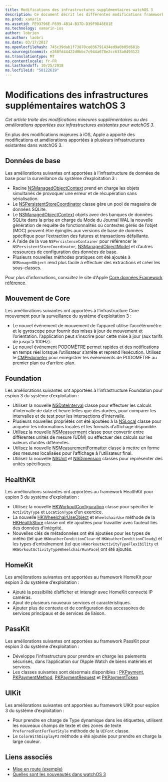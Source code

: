 ```yaml
---
title: Modifications des infrastructures supplémentaires watchOS 3
description: Ce document décrit les différentes modifications framework introduites avec watchOS 3 et comment les utiliser dans Xamarin. Données de base, Core Motion, Foundation, HealthKit, HomeKit, PassKit et UIKit sont présentés.
ms.prod: xamarin
ms.assetid: FE93796E-F699-4B14-B37D-D39F9D48E81E
ms.technology: xamarin-ios
author: lobrien
ms.author: laobri
ms.date: 03/17/2017
ms.openlocfilehash: 745c39dab1f73870ce036791434ed9a0b05d681b
ms.sourcegitcommit: e268fd44422d0bbc7c944a678e2cc633a0493122
ms.translationtype: MT
ms.contentlocale: fr-FR
ms.lasthandoff: 10/25/2018
ms.locfileid: "50122619"
---
```

# <a name="additional-watchos-3-frameworks-changes"></a>Modifications des infrastructures supplémentaires watchOS 3

_Cet article traite des modifications mineures supplémentaires ou des améliorations apportées aux infrastructures existantes pour watchOS 3._

En plus des modifications majeures à iOS, Apple a apporté des modifications et améliorations apportées à plusieurs infrastructures existantes dans watchOS 3.


## <a name="core-data"></a>Données de base

Les améliorations suivantes ont apportées à l’infrastructure de données de base pour la surveillance du système d’exploitation 3 :

- Racine [NSManagedObjectContext](https://developer.apple.com/reference/coredata/nsmanagedobjectcontext) prend en charge les objets simultanés de provoquer une erreur et de récupération sans sérialisation.
- Le [NSPersistentStoreCoordinator](https://developer.apple.com/reference/coredata/nspersistentstorecoordinator) classe gère un pool de magasins de données SQLite.
- Le [NSManagedObjectContext](https://developer.apple.com/reference/coredata/nsmanagedobjectcontext) objets avec des banques de données SQLite dans la prise en charge du Mode du Journal WAL la nouvelle génération de requête de fonctionnalités où contextes gérés de l’objet (MOC) peuvent être épinglés aux versions de base de données spécifique pour l’extraction des futures et transactions défaillante.
- À l’aide de la vue `NSPersistenceContainer` pour référencer le `NSPersistentStoreCoordinator`, [NSManagedObjectModel](https://developer.apple.com/reference/coredata/nsmanagedobjectmodel) et d’autres ressources de configuration des données de base.
- Plusieurs nouvelles méthodes pratiques ont été ajoutés à `NSManagedObject` rend plus facile à effectuer des extractions et créer les sous-classes.

Pour plus d’informations, consultez le site d’Apple [Core données Framework référence](https://developer.apple.com/reference/coredata).


## <a name="core-motion"></a>Mouvement de Core

Les améliorations suivantes ont apportées à l’infrastructure Core mouvement pour la surveillance du système d’exploitation 3 :

- Le nouvel événement de mouvement de l’appareil utilise l’accéléromètre et le gyroscope pour fournir des mises à jour de mouvement et l’orientation. l’application peut s’inscrire pour cette mise à jour (aux tarifs de jusqu'à 100Hz).
- Le nouvel événement PODOMÈTRE permet rapides et des notifications en temps réel lorsque l’utilisateur s’arrête et reprend l’exécution. Utilisez le [CMPedometer](https://developer.apple.com/reference/coremotion/cmpedometer) pour enregistrer les événements de PODOMÈTRE au premier plan ou d’arrière-plan.


## <a name="foundation"></a>Foundation

Les améliorations suivantes ont apportées à l’infrastructure Foundation pour espion 3 du système d’exploitation :

- Utilisez la nouvelle [NSDateInterval](https://developer.apple.com/reference/foundation/nsdateinterval) classe pour effectuer les calculs d’intervalle de date et heure telles que des durées, pour comparer les intervalles et de test pour les intersections d’intervalle.
- Plusieurs nouvelles propriétés ont été ajoutées à la [NSLocal](https://developer.apple.com/reference/foundation/nslocale) classe pour acquérir les informations locales et les formats d’affichage disponible.
- Utilisez la nouvelle [NSMeasuerment](https://developer.apple.com/reference/foundation/nsmeasurement) classe pour convertir entre différentes unités de mesure (UDM) ou effectuer des calculs sur les valeurs d’unités différentes.
- Utilisez la nouvelle [NSMeasurementFormatter](https://developer.apple.com/reference/foundation/nsmeasurementformatter) classe à mettre en forme des mesures localisées pour l’affichage à l’utilisateur final.
- Utilisez la nouvelle [NSUnit](https://developer.apple.com/reference/foundation/nsunit) et [NSDimension](https://developer.apple.com/reference/foundation/nsdimension) classes pour représenter des unités spécifiques.


## <a name="healthkit"></a>HealthKit

Les améliorations suivantes ont apportées au framework HealthKit pour espion 3 du système d’exploitation :

- Utilisez la nouvelle [HKWorkoutConfiguration](https://developer.apple.com/reference/healthkit/hkworkoutconfiguration) classe pour spécifier le `ActivityType` et `LocationType` d’un exercice.
- La nouvelle [HKWheelchairUseObject](https://developer.apple.com/reference/healthkit/hkwheelchairuseobject) et `WheelchairUse` méthode de la [HKHealthStore](https://developer.apple.com/reference/healthkit/hkhealthstore) classe ont été ajoutées pour travailler avec fauteuil liés des données d’intégrité.
- Nouvelles clés de métadonnées ont été ajoutées pour les types de météo (tel que `HKWeatherConditionClear` et `HKWeatherConditionCloudy`) et les types d’entraînement (tel que `HKWorkoutActivityTypeFlexibility` et `HKWorkoutActivityTypeWheelchairRunPace`) ont été ajoutés.


## <a name="homekit"></a>HomeKit

Les améliorations suivantes ont apportées au framework HomeKit pour espion 3 du système d’exploitation :

- Ajouté la possibilité d’afficher et interagir avec HomeKit connecté IP caméras.
- Ajout de plusieurs nouveaux services et caractéristiques.
- Ajouter plus de contexte et de configuration des accessoires de services principaux et de services de liaison.


## <a name="passkit"></a>PassKit

Les améliorations suivantes ont apportées au framework PassKit pour espion 3 du système d’exploitation :

- Développe l’infrastructure pour prendre en charge les paiements sécurisés, dans l’application sur l’Apple Watch de biens matériels et services.
- Les classes suivantes sont désormais disponibles : [PKPayment](https://developer.apple.com/reference/passkit/pkpayment), [PKPaymentMethod](https://developer.apple.com/reference/passkit/pkpaymentmethod), [PKPaymentRequest](https://developer.apple.com/reference/passkit/pkpaymentrequest) et [PKPaymentToken](https://developer.apple.com/reference/passkit/pkpaymenttoken)


## <a name="uikit"></a>UIKit

Les améliorations suivantes ont apportées au framework UIKit pour espion 3 du système d’exploitation :

- Pour prendre en charge de Type dynamique dans les étiquettes, utilisent les nouveaux champs de texte et des zones de texte `PreferredFontForTextStyle` méthode de la `UIFont` classe.
- Le `ColorWithDisplayP3` méthode a été ajoutée pour prendre en charge la large couleur.


## <a name="related-links"></a>Liens associés

- [Mise en route (exemple)](https://developer.xamarin.com/samples/monotouch/WatchKit/)
- [Quelles sont les nouveautés dans watchOS 3](https://developer.apple.com/library/prerelease/content/releasenotes/General/WhatsNewInwatchOS/Articles/watchOS3.html#//apple_ref/doc/uid/TP40017085-SW1)
